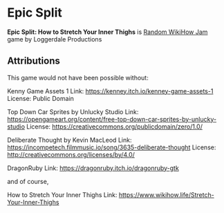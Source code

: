 # Epic Split
**Epic Split: How to Stretch Your Inner Thighs** is [Random WikiHow Jam](https://itch.io/jam/random-wikihow-jam) game by Loggerdale Productions

## Attributions
This game would not have been possible without:

Kenny Game Assets 1
Link: https://kenney.itch.io/kenney-game-assets-1
License: Public Domain

Top Down Car Sprites by Unlucky Studio
Link: https://opengameart.org/content/free-top-down-car-sprites-by-unlucky-studio
License: https://creativecommons.org/publicdomain/zero/1.0/

Deliberate Thought by Kevin MacLeod
Link: https://incompetech.filmmusic.io/song/3635-deliberate-thought
License: http://creativecommons.org/licenses/by/4.0/

DragonRuby
Link: https://dragonruby.itch.io/dragonruby-gtk

and of course, 

How to Stretch Your Inner Thighs
Link: https://www.wikihow.life/Stretch-Your-Inner-Thighs
